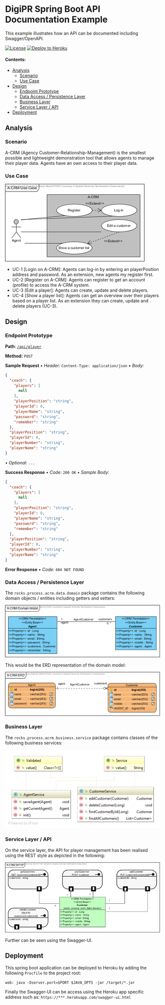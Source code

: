 # DigiPR Spring Boot API Documentation Example

This example illustrates how an API can be documented including Swagger/OpenAPI.

[![License](http://img.shields.io/:license-apache-blue.svg)](http://www.apache.org/licenses/LICENSE-2.0.html)
[![Deploy to Heroku](https://img.shields.io/badge/deploy%20to-Heroku-6762a6.svg?longCache=true)](https://heroku.com/deploy)

#### Contents:
- [Analysis](#analysis)
  - [Scenario](#scenario)
  - [Use Case](#use-case)
- [Design](#design)
  - [Endpoint Prototype](#endpoint-prototype)
  - [Data Access / Persistence Layer](#data-access--persistence-layer)
  - [Business Layer](#business-layer)
  - [Service Layer / API](#service-layer--api)
- [Deployment](#deployment)

## Analysis

### Scenario

A-CRM (Agency Customer-Relationship-Management) is the smallest possible and lightweight demonstration tool that allows agents to manage their player data. Agents have an own access to their player data.

### Use Case
![](images/A-CRM-Use-Case.png)
- UC-1 [Login on A-CRM]: Agents can log-in by entering an playerPosition address and password. As an extension, new agents my register first.
- UC-2 [Register on A-CRM]: Agents can register to get an account (profile) to access the A-CRM system.
- UC-3 [Edit a player]: Agents can create, update and delete players.
- UC-4 [Show a player list]: Agents can get an overview over their players based on a player list. As an extension they can create, update and delete players (UC-3).

## Design

### Endpoint Prototype
**Path**: [`/api/player`](/api/player) 

**Method:** `POST`

**Sample Request**  • *Header:* `Content-Type: application/json` • *Body:*

```JSON
{
  "coach": {
    "players": [
      null
    ],
    "playerPosition": "string",
    "playerId": 0,
    "playerName": "string",
    "password": "string",
    "remember": "string"
  },
  "playerPosition": "string",
  "playerId": 0,
  "playerNumber": "string",
  "playerName": "string"
}
```

• *Optional:* `...`
  
**Success Response**  • *Code:* `200 OK` • *Sample Body:*

```JSON
{
  "coach": {
    "players": [
      null
    ],
    "playerPosition": "string",
    "playerId": 0,
    "playerName": "string",
    "password": "string",
    "remember": "string"
  },
  "playerPosition": "string",
  "playerId": 0,
  "playerNumber": "string",
  "playerName": "string"
}
```

**Error Response** • *Code:* `404 NOT FOUND`

### Data Access / Persistence Layer

The `rocks.process.acrm.data.domain` package contains the following domain objects / entities including getters and setters:

![](images/A-CRM-Domain-Model.png)

This would be the ERD representation of the domain model:

![](images/A-CRM-ERD.png)

### Business Layer

The `rocks.process.acrm.business.service` package contains classes of the following business services:

![](images/business-service.png)


### Service Layer / API

On the service layer, the API for player management has been realised using the REST style as depicted in the following:

![](images/api-endpoint-vp.png)

Further can be seen using the Swagger-UI.

## Deployment

This spring boot application can be deployed to Heroku by adding the following `Procfile` to the project root:
```console
web: java -Dserver.port=$PORT $JAVA_OPTS -jar /target/*.jar
```

Finally the Swagger-UI can be access using the Heroku app specific address such as: `https://***.herokuapp.com/swagger-ui.html`
